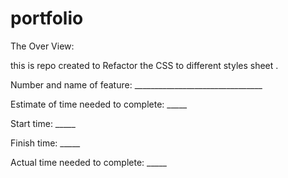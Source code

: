 # portfolio
The Over View:

this is repo created to Refactor the CSS to different styles sheet .

Number and name of feature: ________________________________

Estimate of time needed to complete: _____

Start time: _____

Finish time: _____

Actual time needed to complete: _____